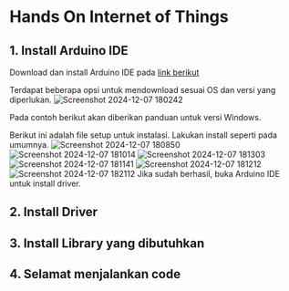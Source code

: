 # Hands On Internet of Things

## 1. Install Arduino IDE
Download dan install Arduino IDE pada [link berikut](https://www.arduino.cc/en/software)

Terdapat beberapa opsi untuk mendownload sesuai OS dan versi yang diperlukan.
![Screenshot 2024-12-07 180242](https://github.com/user-attachments/assets/ec16490e-4c52-47ca-bc76-b043d52cdb39)

Pada contoh berikut akan diberikan panduan untuk versi Windows. 

Berikut ini adalah file setup untuk instalasi. Lakukan install seperti pada umumnya.
![Screenshot 2024-12-07 180850](https://github.com/user-attachments/assets/b351f4f9-625f-4b92-b96f-9f155bc93238)
![Screenshot 2024-12-07 181014](https://github.com/user-attachments/assets/ca7eb939-345a-4dbe-9651-a0992be441e5)
![Screenshot 2024-12-07 181303](https://github.com/user-attachments/assets/54906a22-b070-4c85-9168-f6680c1f1d75)
![Screenshot 2024-12-07 181141](https://github.com/user-attachments/assets/33b75cd3-c90d-414a-b252-2e060a070f8b)
![Screenshot 2024-12-07 181212](https://github.com/user-attachments/assets/88db306f-5668-4e79-8666-1ad3e5dc33d4)
![Screenshot 2024-12-07 182112](https://github.com/user-attachments/assets/a9441d28-060e-4f22-8b89-dc88c2130fff)
Jika sudah berhasil, buka Arduino IDE untuk install driver.

## 2. Install Driver
## 3. Install Library yang dibutuhkan
## 4. Selamat menjalankan code
